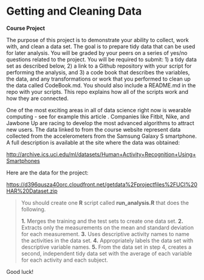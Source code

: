 Getting and Cleaning Data
=========================
**Course Project**


The purpose of this project is to demonstrate your ability to collect, work with, and clean a data set. The goal is to prepare tidy data that can be used for later analysis. You will be graded by your peers on a series of yes/no questions related to the project. You will be required to submit: 1) a tidy data set as described below, 2) a link to a Github repository with your script for performing the analysis, and 3) a code book that describes the variables, the data, and any transformations or work that you performed to clean up the data called CodeBook.md. You should also include a README.md in the repo with your scripts. This repo explains how all of the scripts work and how they are connected.  

One of the most exciting areas in all of data science right now is wearable computing - see for example this article . Companies like Fitbit, Nike, and Jawbone Up are racing to develop the most advanced algorithms to attract new users. The data linked to from the course website represent data collected from the accelerometers from the Samsung Galaxy S smartphone. A full description is available at the site where the data was obtained: 

http://archive.ics.uci.edu/ml/datasets/Human+Activity+Recognition+Using+Smartphones 

Here are the data for the project: 

https://d396qusza40orc.cloudfront.net/getdata%2Fprojectfiles%2FUCI%20HAR%20Dataset.zip 

> You should create one **R** script called **run_analysis.R** that does the following.
>
> **1.** Merges the training and the test sets to create one data set.
> **2.** Extracts only the measurements on the mean and standard deviation for each measurement.
> **3.** Uses descriptive activity names to name the activities in the data set.
> **4.** Appropriately labels the data set with descriptive variable names. 
> **5.** From the data set in step 4, creates a second, independent tidy data set with the average of each variable for each activity and each subject.

Good luck!
